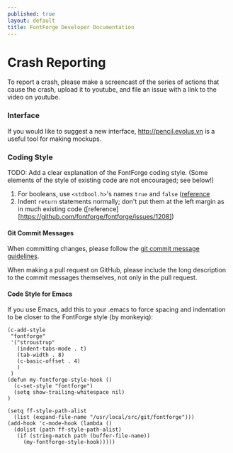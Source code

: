 ```yaml
---
published: true
layout: default
title: FontForge Developer Documentation
---
```


# Crash Reporting

To report a crash, please make a screencast of the series of actions that cause the crash, upload it to youtube, and file an issue with a link to the video on youtube.

### Interface

If you would like to suggest a new interface, http://pencil.evolus.vn is a useful tool for making mockups.

### Coding Style

TODO: Add a clear explanation of the FontForge coding style. (Some elements of the style of existing code are not encouraged; see below!)

1. For booleans, use `<stdbool.h>`'s names `true` and `false` ([reference](https://github.com/fontforge/fontforge/issues/724])
2. Indent `return` statements normally; don't put them at the left margin as in much existing code ([reference][https://github.com/fontforge/fontforge/issues/1208])

#### Git Commit Messages

When committing changes, please follow the [git commit message guidelines](http://git.kernel.org/?p=git/git.git;a=blob;f=Documentation/SubmittingPatches;hb=HEAD
).

When making a pull request on GitHub, please include the long description to the commit messages themselves, not only in the pull request.

#### Code Style for Emacs

If you use Emacs, add this to your .emacs to force spacing and indentation to
be closer to the FontForge style (by monkeyiq):

	(c-add-style
	 "fontforge"
	 '("stroustrup"
	   (indent-tabs-mode . t)
	   (tab-width . 8)
	   (c-basic-offset . 4)
	   )
	 )
	(defun my-fontforge-style-hook ()
	  (c-set-style "fontforge")
	  (setq show-trailing-whitespace nil)
	)
	
	(setq ff-style-path-alist
	  (list (expand-file-name "/usr/local/src/git/fontforge")))
	(add-hook 'c-mode-hook (lambda ()
	  (dolist (path ff-style-path-alist)
	   (if (string-match path (buffer-file-name))
	     (my-fontforge-style-hook)))))